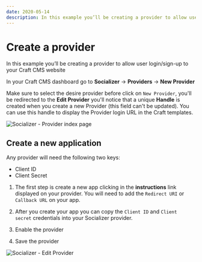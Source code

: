 ```yaml
---
date: 2020-05-14
description: In this example you’ll be creating a provider to allow user login/sign-up to your Craft CMS website
---
```


# Create a provider

In this example you’ll be creating a provider to allow user login/sign-up to your Craft CMS website

In your Craft CMS dashboard go to **Socializer** → **Providers** → **New Provider**

Make sure to select the desire provider before click on `New Provider`, you'll be redirected to the **Edit Provider** you'll notice that a unique **Handle** is created when you create a new Provider (this field can't be updated). You can use this handle to display the Provider login URL in the Craft templates.

![Socializer - Provider index page](https://enupal.com/assets/docs/socializer-2.png)

## Create a new application

Any provider will need the following two keys:

* Client ID
* Client Secret

1. The first step is create a new app clicking in the **instructions** link displayed on your provider. You will need to add the 
`Redirect URI` or `Callback URL` on your app. 

2. After you create your app you can copy the `Client ID` and `Client secret` credentials into your Socializer provider.

3. Enable the provider

4. Save the provider

![Socializer - Edit Provider](https://enupal.com/assets/docs/socializer-3.png)


 

